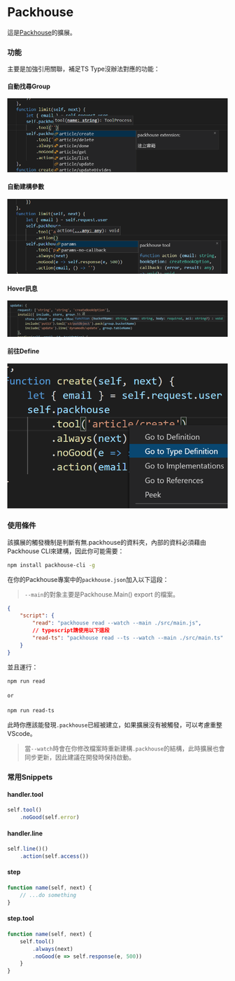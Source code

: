 # Packhouse

這是[Packhouse](https://github.com/KHC-ZhiHao/Packhouse)的擴展。

### 功能

主要是加強引用關聯，補足TS Type沒辦法對應的功能：

#### 自動找尋Group

![find-group](assets/find-group.png)

#### 自動建構參數

![auto-arg](assets/auto-params.png)

#### Hover訊息

![hover](assets/hover.png)

#### 前往Define

![gotodefine](assets/gotodefine.png)

### 使用條件

該擴展的觸發機制是判斷有無.packhouse的資料夾，內部的資料必須藉由Packhouse CLI來建構，因此你可能需要：

```bash
npm install packhouse-cli -g
```

在你的Packhouse專案中的`packhouse.json`加入以下這段：

> `--main`的對象主要是Packhouse.Main() export 的檔案。

```json
{
    "script": {
        "read": "packhouse read --watch --main ./src/main.js",
        // typescript請使用以下這段
        "read-ts": "packhouse read --ts --watch --main ./src/main.ts"
    }
}
```

並且運行：

```bash
npm run read

or

npm run read-ts
```

此時你應該能發現`.packhouse`已經被建立，如果擴展沒有被觸發，可以考慮重整VScode。

> 當`--watch`時會在你修改檔案時重新建構`.packhouse`的結構，此時擴展也會同步更新，因此建議在開發時保持啟動。

### 常用Snippets

#### handler.tool

```js
self.tool()
    .noGood(self.error)
```

#### handler.line

```js
self.line()()
    .action(self.access())
```

#### step

```js
function name(self, next) {
    // ...do something
}
```

#### step.tool

```js
function name(self, next) {
    self.tool()
        .always(next)
        .noGood(e => self.response(e, 500))
    }
}
```